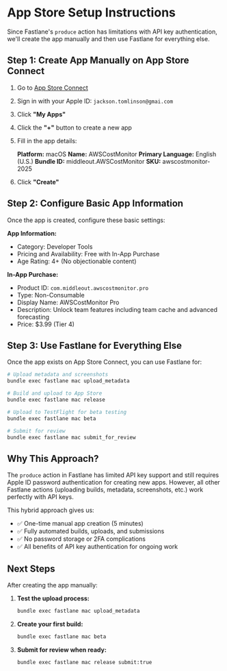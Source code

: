# App Store Setup Instructions

Since Fastlane's `produce` action has limitations with API key authentication, we'll create the app manually and then use Fastlane for everything else.

## Step 1: Create App Manually on App Store Connect

1. Go to [App Store Connect](https://appstoreconnect.apple.com)
2. Sign in with your Apple ID: `jackson.tomlinson@gmai.com`
3. Click **"My Apps"**
4. Click the **"+"** button to create a new app
5. Fill in the app details:

   **Platform:** macOS
   **Name:** AWSCostMonitor
   **Primary Language:** English (U.S.)
   **Bundle ID:** middleout.AWSCostMonitor
   **SKU:** awscostmonitor-2025

6. Click **"Create"**

## Step 2: Configure Basic App Information

Once the app is created, configure these basic settings:

**App Information:**
- Category: Developer Tools
- Pricing and Availability: Free with In-App Purchase
- Age Rating: 4+ (No objectionable content)

**In-App Purchase:**
- Product ID: `com.middleout.awscostmonitor.pro`
- Type: Non-Consumable
- Display Name: AWSCostMonitor Pro
- Description: Unlock team features including team cache and advanced forecasting
- Price: $3.99 (Tier 4)

## Step 3: Use Fastlane for Everything Else

Once the app exists on App Store Connect, you can use Fastlane for:

```bash
# Upload metadata and screenshots
bundle exec fastlane mac upload_metadata

# Build and upload to App Store
bundle exec fastlane mac release

# Upload to TestFlight for beta testing
bundle exec fastlane mac beta

# Submit for review
bundle exec fastlane mac submit_for_review
```

## Why This Approach?

The `produce` action in Fastlane has limited API key support and still requires Apple ID password authentication for creating new apps. However, all other Fastlane actions (uploading builds, metadata, screenshots, etc.) work perfectly with API keys.

This hybrid approach gives us:
- ✅ One-time manual app creation (5 minutes)
- ✅ Fully automated builds, uploads, and submissions
- ✅ No password storage or 2FA complications
- ✅ All benefits of API key authentication for ongoing work

## Next Steps

After creating the app manually:

1. **Test the upload process:**
   ```bash
   bundle exec fastlane mac upload_metadata
   ```

2. **Create your first build:**
   ```bash
   bundle exec fastlane mac beta
   ```

3. **Submit for review when ready:**
   ```bash
   bundle exec fastlane mac release submit:true
   ```